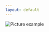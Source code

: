 ```yaml
---
layout: default
---
```

![Picture example](https://raw.githubusercontent.com/kvartirnik/website/gh-pages/images/kvartirnik_photos/7.jpg)


